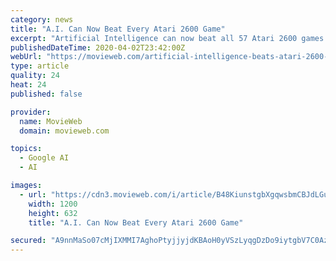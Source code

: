 ```yaml
---
category: news
title: "A.I. Can Now Beat Every Atari 2600 Game"
excerpt: "Artificial Intelligence can now beat all 57 Atari 2600 games. Alphabet subsidiary DeepMind has revealed that their Agent57 can beat humans on the classic 1977 console. This is pretty big news, but not unsurprising. A.I. has been heading this way for quite a while, especially after supercomputer AlphaGo won the final match against the best human ..."
publishedDateTime: 2020-04-02T23:42:00Z
webUrl: "https://movieweb.com/artificial-intelligence-beats-atari-2600-games/"
type: article
quality: 24
heat: 24
published: false

provider:
  name: MovieWeb
  domain: movieweb.com

topics:
  - Google AI
  - AI

images:
  - url: "https://cdn3.movieweb.com/i/article/B48KiunstgbXgqwsbmCBJdLGuWaVZb/1200:100/Artificial-Intelligence-Beats-Atari-2600-Games.jpg"
    width: 1200
    height: 632
    title: "A.I. Can Now Beat Every Atari 2600 Game"

secured: "A9nnMaSo07cMjIXMMI7AghoPtyjjyjdKBAoH0yVSzLyqgDzDo9iytgbV7C0Azj8//BVLoUaSaRmNfMYZRvKHJMIkPRvXbQSWhVfrNnkNTs9XHRrIknbF8GhYEoyhvttuG0veR8ABzoHpm2s2ooV/oHn0L4gnjnNNTSCSV5G3XwCdhiu1w7S5f2rMu9xJFvrjDYEWKaka9ckFU0tvCzYIhdU7hx0QzI53TYqxhUU0WxGjL4Wsw1RbMRIEs+6sY0jUOTQfHG++mQD/5TpgKDzBM1vXkeX6ASkHrIrLAIABV1lBYvw4uAPdvbYh1EgPPYWA;CMKw5D9P8cxWGPMOlucTrg=="
---
```


